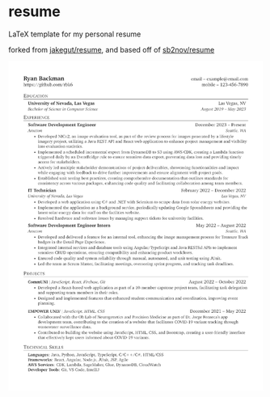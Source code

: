 # resume
LaTeX template for my personal resume

forked from [jakegut/resume](https://github.com/jakegut/resume), and based off of [sb2nov/resume](https://github.com/sb2nov/resume/)

![Resume Preview](resume.png)

